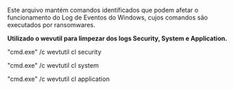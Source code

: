 Este arquivo mantém comandos identificados que podem afetar o funcionamento do Log de Eventos do Windows, cujos comandos são executados por ransomwares. 

**Utilizado o wevutil para limpezar dos logs Security, System e Application.**

"cmd.exe" /c wevtutil cl security

"cmd.exe" /c wevtutil cl system

"cmd.exe" /c wevtutil cl application
